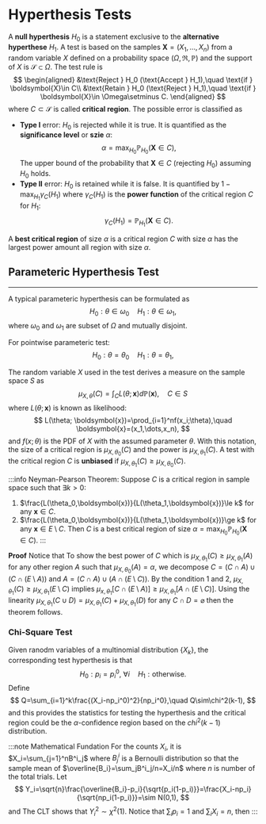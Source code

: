 # Hyperthesis Tests

A **null hyperthesis** $H_0$ is a statement exclusive to the **alternative hyperthese** $H_1$. A test is based on the samples $\boldsymbol{X}=(X_1,\dots, X_n)$ from a random variable $X$ defined on a probability space $(\Omega, \mathfrak{R},\mathbb{P})$ and the support of $X$ is $\mathcal{S}\subset\Omega$. The test rule is 
$$
\begin{aligned}
&\text{Reject } H_0 (\text{Accept } H_1),\quad \text{if } \boldsymbol{X}\in C\\
&\text{Retain } H_0 (\text{Reject } H_1),\quad \text{if } \boldsymbol{X}\in \Omega\setminus C.
\end{aligned}
$$
where $C\subset \mathcal{S}$ is called **critical region**. The possible error is classified as
* **Type I** error: $H_0$ is rejected while it is true. It is quantified as the **significance level** or **szie** $\alpha$:
$$
\alpha=\max_{H_0}\mathbb{P}_{H_0}(\boldsymbol{X}\in C),
$$
The upper bound of the probability that $\boldsymbol{X}\in C$ (rejecting $H_0$) assuming $H_0$ holds.
* **Type II** error: $H_0$ is retained while it is false. It is quantified by $1-\max_{H_1}\gamma_C(H_1)$ where $\gamma_C(H_1)$ is the **power function** of the critical region $C$ for $H_1$:
$$
\gamma_C(H_1)=\mathbb{P}_{H_1}(\boldsymbol{X}\in C).
$$

A **best critical region** of size $\alpha$ is a critical region $C$ with size $\alpha$ has the largest power amount all region with size $\alpha$. 

## Parameteric Hyperthesis Test
---

A typical parameteric hyperthesis can be formulated as
$$
H_0: \theta\in \omega_0\quad H_1:\theta\in\omega_1,
$$
where $\omega_0$ and $\omega_1$ are subset of $\Omega$ and mutually disjoint. 

For pointwise parameteric test:
$$
H_0: \theta=\theta_0\quad H_1:\theta=\theta_1,
$$

The random variable $X$ used in the test derives a measure on the sample space $S$ as 
$$
\mu_{X,\theta}(C) = \int_CL(\theta;\boldsymbol{x})d\mathbb{P}(\boldsymbol{x}), \quad C\in S
$$
where $L(\theta;\boldsymbol{x})$ is known as likelihood:
$$
L(\theta; \boldsymbol{x})=\prod_{i=1}^nf(x_i;\theta),\quad \boldsymbol{x}=(x_1,\dots,x_n),
$$
and $f(x;\theta)$ is the PDF of $X$ with the assumed parameter $\theta$. With this notation, the size of a critical region is $\mu_{X,\theta_0}(C)$ and the power is $\mu_{X,\theta_1}(C)$. A test with the critical region $C$ is **unbiased** if $\mu_{X,\theta_1}(C)\ge\mu_{X,\theta_0}(C)$.

:::info Neyman-Pearson Theorem:
Suppose $C$ is a critical region in sample space such that $\exists k> 0$:
1. $\frac{L(\theta_0,\boldsymbol{x})}{L(\theta_1,\boldsymbol{x})}\le k$ for any $\boldsymbol{x}\in C$.
2. $\frac{L(\theta_0,\boldsymbol{x})}{L(\theta_1,\boldsymbol{x})}\ge k$ for any $\boldsymbol{x}\in E\setminus C$.
Then $C$ is a best critical region of size $\alpha=\max_{H_0}\mathbb{P}_{H_0}(\boldsymbol{X}\in C)$. 
:::

**Proof** Notice that
To show the best power of $C$ which is $\mu_{X,\theta_1}(C)\ge\mu_{X,\theta_1}(A)$ for any other region $A$ such that $\mu_{X,\theta_0}(A)=\alpha$, we decompose $C=(C\cap A)\cup(C\cap (E\setminus A))$ and $A=(C\cap A)\cup(A\cap (E\setminus C))$. By the condition 1 and 2, $\mu_{X,\theta_1}(C)\ge \mu_{X,\theta_1}(E\setminus C)$ implies $\mu_{x,\theta_1}[C\cap (E\setminus A)]\ge \mu_{X,\theta_1}[A\cap (E\setminus C)]$. Using the linearity $\mu_{X,\theta_1}(C\cup D)=\mu_{X,\theta_1}(C)+\mu_{X,\theta_1}(D)$ for any $C\cap D=\varnothing$ then the theorem follows.

### Chi-Square Test
Given ranodm variables of a multinomial distribution $\lbrace X_k\rbrace$, the corresponding test hyperthesis is that
$$
H_0: p_i=p_i^0,\: \forall i\quad H_1: \text{otherwise}.
$$
Define 
$$
Q=\sum_{i=1}^k\frac{(X_i-np_i^0)^2}{np_i^0},\quad Q\sim\chi^2(k-1),
$$
and this provides the statistics for testing the hyperthesis and the critical region could be the $\alpha$-confidence region based on the $chi^2(k-1)$ distribution.

:::note Mathematical Fundation
For the counts $X_i$, it is $X_i=\sum_{j=1}^nB^i_j$ where $B^i_j$ is a Bernoulli distribution so that the sample mean of $\overline{B_i}=\sum_jB^i_j/n=X_i/n$ where $n$ is number of the total trials. Let 
$$
Y_i=\sqrt{n}\frac{\overline{B_i}-p_i}{\sqrt{p_i(1-p_i)}}=\frac{X_i-np_i}{\sqrt{np_i(1-p_i)}}=\sim N(0,1),
$$
and The CLT shows that $Y^2_i\sim \chi^2(1)$. Notice that $\sum_ip_i=1$ and $\sum_iX_i=n$, then
:::
